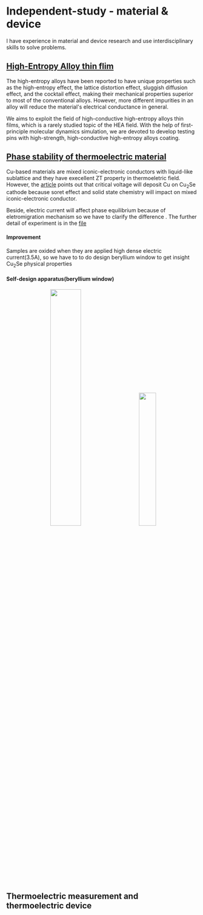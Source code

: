 # Independent-study - material & device

I have experience in material and device research and use interdisciplinary skills to solve problems.

## [High-Entropy Alloy thin flim](https://github.com/masseraze/Independent-study-material-device/tree/main/high-entropy%20alloy%20thin%20film)
The high-entropy alloys have been reported to have unique properties such as the high-entropy effect, the lattice distortion effect, sluggish diffusion effect, and the cocktail effect, making their mechanical properties superior to most of the conventional alloys. However, more different impurities in an alloy will reduce the material's electrical conductance in general. 

We aims to exploit the field of high-conductive high-entropy alloys thin films, which is a rarely studied topic of the HEA field. With the help of first-principle molecular dynamics simulation, we are devoted to develop testing pins with high-strength, high-conductive high-entropy alloys coating.

## [Phase stability of thermoelectric material](https://github.com/masseraze/Independent-study-material-device/tree/main/phase%20stability%20of%20thermoelectric%20material)

Cu-based materials are mixed iconic-electronic conductors with  liquid-like sublattice and they have execellent ZT property in thermoeletric field.
However, the [article](https://www.nature.com/articles/s41467-018-05248-8) points out that critical voltage will deposit Cu on  Cu<sub>2</sub>Se cathode because soret effect and solid state chemistry will impact on mixed iconic-electronic conductor.

Beside, electric current will affect phase equilibrium because of eletromigration mechanism so we have to clarify the difference .
The further detail of experiment is in the [file](https://github.com/masseraze/Independent-study-material-device/tree/main/phase%20stability%20of%20thermoelectric%20material)

#### Improvement
Samples are oxided when they are applied high dense electric current(3.5A), so we have to to do design beryllium window to get insight Cu<sub>2</sub>Se physical properties 

#### Self-design apparatus(beryllium window)

<div align=center><img width=40% src="https://user-images.githubusercontent.com/26044795/205796197-78b41740-e510-4d19-aafc-85f5accd9e63.png"> &emsp; &emsp; <img width=30% src="https://user-images.githubusercontent.com/26044795/205796242-5db39bd2-484e-4ee3-81bd-8b3f07196987.png"></div>


## Thermoelectric measurement and thermoelectric device
